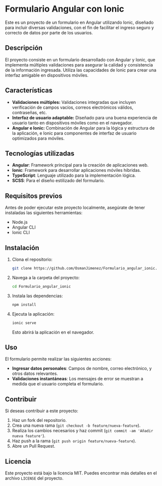 
# Formulario Angular con Ionic

Este es un proyecto de un formulario en Angular utilizando Ionic, diseñado para incluir diversas validaciones, con el fin de facilitar el ingreso seguro y correcto de datos por parte de los usuarios.

## Descripción

El proyecto consiste en un formulario desarrollado con Angular y Ionic, que implementa múltiples validaciones para asegurar la calidad y consistencia de la información ingresada. Utiliza las capacidades de Ionic para crear una interfaz amigable en dispositivos móviles.

## Características

- **Validaciones múltiples:** Validaciones integradas que incluyen verificación de campos vacíos, correos electrónicos válidos, contraseñas, etc.
- **Interfaz de usuario adaptable:** Diseñado para una buena experiencia de usuario tanto en dispositivos móviles como en el navegador.
- **Angular e Ionic:** Combinación de Angular para la lógica y estructura de la aplicación, e Ionic para componentes de interfaz de usuario optimizados para móviles.

## Tecnologías utilizadas

- **Angular**: Framework principal para la creación de aplicaciones web.
- **Ionic**: Framework para desarrollar aplicaciones móviles híbridas.
- **TypeScript**: Lenguaje utilizado para la implementación lógica.
- **SCSS**: Para el diseño estilizado del formulario.

## Requisitos previos

Antes de poder ejecutar este proyecto localmente, asegúrate de tener instaladas las siguientes herramientas:

- Node.js
- Angular CLI
- Ionic CLI

## Instalación

1. Clona el repositorio:

   ```bash
   git clone https://github.com/OsmanJimenez/Formulario_angular_ionic.git
   ```

2. Navega a la carpeta del proyecto:

   ```bash
   cd Formulario_angular_ionic
   ```

3. Instala las dependencias:

   ```bash
   npm install
   ```

4. Ejecuta la aplicación:

   ```bash
   ionic serve
   ```

   Esto abrirá la aplicación en el navegador.

## Uso

El formulario permite realizar las siguientes acciones:

- **Ingresar datos personales**: Campos de nombre, correo electrónico, y otros datos relevantes.
- **Validaciones instantáneas**: Los mensajes de error se muestran a medida que el usuario completa el formulario.

## Contribuir

Si deseas contribuir a este proyecto:

1. Haz un fork del repositorio.
2. Crea una nueva rama (`git checkout -b feature/nueva-feature`).
3. Realiza los cambios necesarios y haz commit (`git commit -am 'Añadir nueva feature'`).
4. Haz push a la rama (`git push origin feature/nueva-feature`).
5. Abre un Pull Request.

## Licencia

Este proyecto está bajo la licencia MIT. Puedes encontrar más detalles en el archivo `LICENSE` del proyecto.
